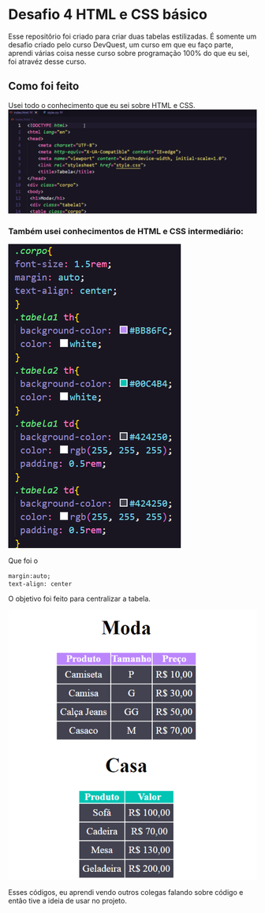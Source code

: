 # Desafio 4 HTML e CSS básico 
Esse repositôrio foi criado para criar duas tabelas estilizadas. É somente um desafio criado pelo curso DevQuest, um curso em que eu faço parte, aprendi várias coisa nesse curso sobre programação 100% do que eu sei, foi atravéz desse curso.

## Como foi feito
Usei todo o conhecimento que eu sei sobre HTML e CSS.
<img src="./gif1.gif" alt="Gif do meu código HTML" title="Meu código">

### Também usei conhecimentos de HTML e CSS intermediário:
<img src= ./Screenshot_4.png>

Que foi o 
```
margin:auto;
text-align: center
```
O objetivo foi feito para centralizar a tabela.

<img src= ./tabela1.png>

Esses códigos, eu aprendi vendo outros colegas falando sobre código e então tive a ideia de usar no projeto.